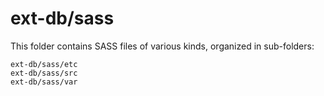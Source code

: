 # ext-db/sass

This folder contains SASS files of various kinds, organized in sub-folders:

    ext-db/sass/etc
    ext-db/sass/src
    ext-db/sass/var

